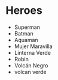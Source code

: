 # Heroes

* Superman
* Batman
* Aquaman
* Mujer Maravilla
* Linterna Verde
* Robin
* Volcán Negro
* volcan verde
